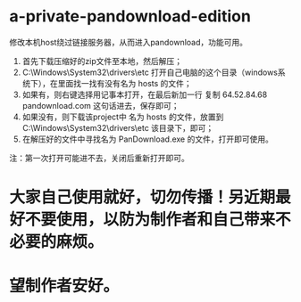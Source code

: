 # a-private-pandownload-edition
修改本机host绕过链接服务器，从而进入pandownload，功能可用。

1. 首先下载压缩好的zip文件至本地，然后解压；
2. C:\Windows\System32\drivers\etc 打开自己电脑的这个目录（windows系统下），在里面找一找有没有名为  hosts 的文件；
3. 如果有，则右键选择用记事本打开，在最后新加一行 复制   64.52.84.68 pandownload.com    这句话进去，保存即可；
4. 如果没有，则下载该project中 名为 hosts 的文件，放置到 C:\Windows\System32\drivers\etc 该目录下，即可；
5. 在解压好的文件中寻找名为 PanDownload.exe 的文件，打开即可使用。

注：第一次打开可能进不去，关闭后重新打开即可。

# 大家自己使用就好，切勿传播！另近期最好不要使用，以防为制作者和自己带来不必要的麻烦。
# 望制作者安好。

